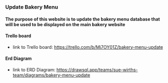 ###  Update Bakery Menu

#### The purpose of this website is to update the bakery menu database that will be used to be displayed on the main bakery website

#### Trello board
- link to Trello board: https://trello.com/b/Mj7OY01Z/bakery-menu-update

#### Erd Diagram
- link to ERD Diagram: https://drawsql.app/teams/sue-wirths-team/diagrams/bakery-menu-update

